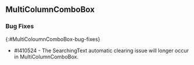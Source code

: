 ## MultiColumnComboBox

### Bug Fixes
{:#MultiColoumnComboBox-bug-fixes}

* \#I410524 - The SearchingText automatic clearing issue will longer occur in MultiColumnComboBox.
